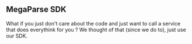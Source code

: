 ## MegaParse SDK

What if you just don't care about the code and just want to call a service that does everythink for you ? 
We thought of that (since we do to), just use our SDK.
